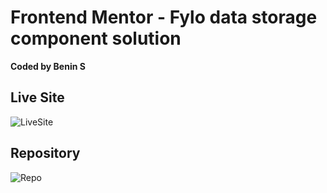 # Frontend Mentor - Fylo data storage component solution

**Coded by Benin S**

## Live Site

![LiveSite](https://mibenin.github.io/fylo-data-storage-component/)

## Repository

![Repo](https://github.com/MIBENIN/fylo-data-storage-component)